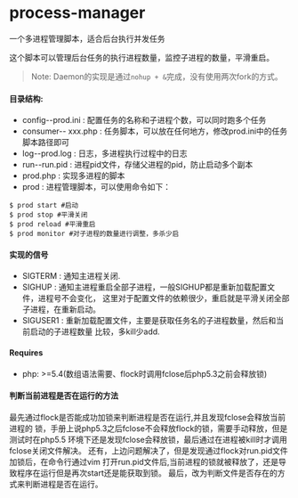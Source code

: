# process-manager #
一个多进程管理脚本，适合后台执行并发任务

这个脚本可以管理后台任务的执行进程数量，监控子进程的数量，平滑重启。

> Note: Daemon的实现是通过`nohup + &`完成，没有使用两次fork的方式。

#### 目录结构: ###
* config--prod.ini : 配置任务的名称和子进程个数，可以同时跑多个任务
* consumer-- xxx.php : 任务脚本，可以放在任何地方，修改prod.ini中的任务脚本路径即可
* log--prod.log : 日志，多进程执行过程中的日志
* run--run.pid : 进程pid文件，存储父进程的pid，防止启动多个副本
* prod.php : 实现多进程的脚本
* prod : 进程管理脚本，可以使用命令如下：
```
$ prod start #启动
$ prod stop #平滑关闭
$ prod reload #平滑重启
$ prod monitor #对子进程的数量进行调整，多杀少启
```
#### 实现的信号
* SIGTERM : 通知主进程关闭.
* SIGHUP : 通知主进程重启全部子进程，一般SIGHUP都是重新加载配置文件，进程号不会变化，
这里对于配置文件的依赖很少，重启就是平滑关闭全部子进程，在重新启动。
* SIGUSER1 : 重新加载配置文件，主要是获取任务名的子进程数量，然后和当前启动的子进程数量
比较，多kill少add.

#### Requires
* php: >=5.4(数组语法需要、flock时调用fclose后php5.3之前会释放锁)

#### 判断当前进程是否在运行的方法
最先通过flock是否能成功加锁来判断进程是否在运行,并且发现fclose会释放当前进程的
锁，手册上说php5.3之后fclose不会释放flock的锁，需要手动释放，但是测试时在php5.5
环境下还是发现fclose会释放锁，最后通过在进程被kill时才调用fclose关闭文件解决。
还有，上边问题解决了，但是发现通过flock对run.pid文件加锁后，在命令行通过vim
打开run.pid文件后,当前进程的锁就被释放了，还是导致程序在运行但是再次start还是能获取到锁。
最后，改为判断文件是否存在的方式来判断进程是否在运行。
